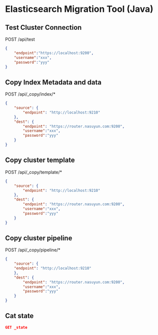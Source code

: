 
# Elasticsearch Migration Tool (Java)


## Test Cluster Connection

POST /api/test
```json
{
	"endpoint":"https://localhost:9200",
	"username":"xxx",
	"password":"yyy"
}
```

## Copy Index Metadata and data

POST /api/_copy/index/*
```json
{
	"source": {
    	"endpoint": "http://localhost:9210"
	},
	"dest": {
		"endpoint": "https://router.nasuyun.com:9200",
		"username":"xxx",
		"password":"yyy"		
	}
}
```

## Copy cluster template

POST /api/_copy/template/*
```json
{
	"source": {
	    "endpoint": "http://localhost:9210"
	},
	"dest": {
		"endpoint": "https://router.nasuyun.com:9200",
		"username":"xxx",
		"password":"yyy"		
	}
}
```

## Copy cluster pipeline

POST /api/_copy/pipeline/*
```json
{
	"source": {
    "endpoint": "http://localhost:9210"
	},
	"dest": {
		"endpoint": "https://router.nasuyun.com:9200",
		"username":"xxx",
		"password":"yyy"		
	}
}
```

## Cat state 
```json
GET _state
```
